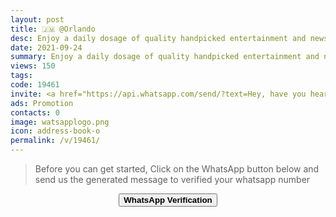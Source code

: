 ```yaml
---
layout: post
title: 🇯🇲 @Orlando 
desc: Enjoy a daily dosage of quality handpicked entertainment and news Via our WhatsApp Status updates
date: 2021-09-24
summary: Enjoy a daily dosage of quality handpicked entertainment and news Via your WhatsApp Status, my iD code is 19461 I'm a proud member since
views: 150
tags: 
code: 19461
invite: <a href="https://api.whatsapp.com/send/?text=Hey, have you heard about this WhatsApp TV. Check out their website https://www.watsapp.tv and if you want to join use my code 19461 because I'm a member" class="page-scroll">Invite Friends</a>
ads: Promotion
contacts: 0
image: watsapplogo.png
icon: address-book-o
permalink: /v/19461/
---
```



>Before you can get started, Click on the WhatsApp button below and send us the generated message to verified your whatsapp number
   
<center><a href="https://api.whatsapp.com/send?phone={{site.tell}}&text=ID 19461 Invited Me" class="page-scroll"><button class="btn btn-outline btn-xl" id="#signup"><strong>WhatsApp Verification</strong></button></a></center>
